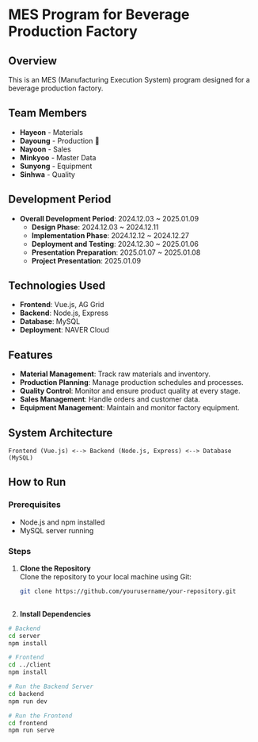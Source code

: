 # MES Program for Beverage Production Factory

## Overview  
This is an MES (Manufacturing Execution System) program designed for a beverage production factory.  

## Team Members  
- **Hayeon** - Materials  
- **Dayoung** - Production 👩
- **Nayoon** - Sales
- **Minkyoo** - Master Data  
- **Sunyong** - Equipment  
- **Sinhwa** - Quality

## Development Period  
- **Overall Development Period**: 2024.12.03 ~ 2025.01.09  
  - **Design Phase**: 2024.12.03 ~ 2024.12.11  
  - **Implementation Phase**: 2024.12.12 ~ 2024.12.27  
  - **Deployment and Testing**: 2024.12.30 ~ 2025.01.06  
  - **Presentation Preparation**: 2025.01.07 ~ 2025.01.08  
  - **Project Presentation**: 2025.01.09  

## Technologies Used  
- **Frontend**: Vue.js, AG Grid
- **Backend**: Node.js, Express  
- **Database**: MySQL
- **Deployment**: NAVER Cloud
## Features  
- **Material Management**: Track raw materials and inventory.  
- **Production Planning**: Manage production schedules and processes.  
- **Quality Control**: Monitor and ensure product quality at every stage.  
- **Sales Management**: Handle orders and customer data.  
- **Equipment Management**: Maintain and monitor factory equipment.  

## System Architecture  
```plaintext
Frontend (Vue.js) <--> Backend (Node.js, Express) <--> Database (MySQL)
```

## How to Run

### Prerequisites
- Node.js and npm installed
- MySQL server running

### Steps
1. **Clone the Repository**  
   Clone the repository to your local machine using Git:  
   ```bash
   git clone https://github.com/yourusername/your-repository.git
  
2. **Install Dependencies**
```bash
# Backend
cd server
npm install

# Frontend
cd ../client
npm install

# Run the Backend Server
cd backend
npm run dev

# Run the Frontend
cd frontend
npm run serve
```



